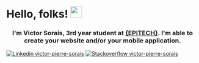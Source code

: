 # Hello, folks! <img src="https://raw.githubusercontent.com/MartinHeinz/MartinHeinz/master/wave.gif" width="30px">

### <center>I'm Victor Sorais, 3rd year student at [{EPITECH}](https://www.epitech.eu/fr/). I'm able to create your website and/or your mobile application.</center>


[![Linkedin victor-pierre-sorais](https://img.shields.io/badge/LinkedIn-0077B5?style=for-the-badge&logo=linkedin&logoColor=white)](https://www.linkedin.com/in/victor-pierre-sorais-1756a1185/)
[![Stackoverflow victor-pierre-sorais](https://img.shields.io/badge/Stack_Overflow-FE7A16?style=for-the-badge&logo=stack-overflow&logoColor=white)](https://stackoverflow.com/users/16548300/niewtone)


<!---
soraisv2/soraisv2 is a ✨ special ✨ repository because its `README.md` (this file) appears on your GitHub profile.
You can click the Preview link to take a look at your changes.
--->

